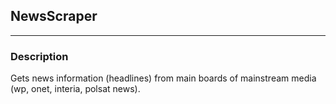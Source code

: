 ## NewsScraper

---

### Description
Gets news information (headlines) from main boards of 
mainstream media (wp, onet, interia, polsat news).
